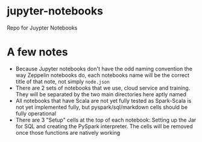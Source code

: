 # jupyter-notebooks
Repo for Juypter Notebooks

# A few notes
* Because Jupyter notebooks don't have the odd naming convention the way Zeppelin notebooks do, each notebooks name will be the correct title of that note, not simply <code>node.json</code>
* There are 2 sets of notebooks that we use, cloud service and training. They will be separated by the two main directories here aptly named
* All notebooks that have Scala are not yet fully tested as Spark-Scala is not yet implemented fully, but pyspark/sql/markdown cells should be fully operational
* There are 3 "Setup" cells at the top of each notebook: Setting up the Jar for SQL and creating the PySpark interpreter. The  cells will be removed once those functions are natively working

